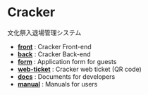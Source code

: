 # Cracker
文化祭入退場管理システム

- **[front](https://github.com/cracker-system/front)** : Cracker Front-end
- **[back](https://github.com/cracker-system/back)** : Cracker Back-end
- **[form](https://github.com/cracker-system/form)** : Application form for guests
- **[web-ticket](https://github.com/cracker-system/web-ticket)** : Cracker web ticket (QR code)
- **[docs](https://github.com/cracker-system/docs)** : Documents for developers
- **[manual](https://github.com/cracker-system/manual)** : Manuals for users
